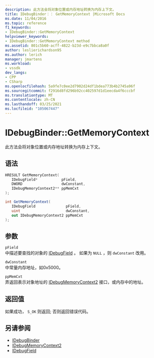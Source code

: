 ```yaml
---
description: 此方法会将对象位置或内存地址转换为内存上下文。
title: IDebugBinder：： GetMemoryContext |Microsoft Docs
ms.date: 11/04/2016
ms.topic: reference
f1_keywords:
- IDebugBinder::GetMemoryContext
helpviewer_keywords:
- IDebugBinder::GetMemoryContext method
ms.assetid: 801c5b60-acff-4822-b23d-e9c7bbca8a0f
author: leslierichardson95
ms.author: lerich
manager: jmartens
ms.workload:
- vssdk
dev_langs:
- CPP
- CSharp
ms.openlocfilehash: 5a9fe7c0ee2d7902d24df1bdea773b4b2745a96f
ms.sourcegitcommit: f2916d8fd296b92cc402597d1d1eecda4f6cccbf
ms.translationtype: MT
ms.contentlocale: zh-CN
ms.lasthandoff: 03/25/2021
ms.locfileid: "105067447"
---
```

# <a name="idebugbindergetmemorycontext"></a>IDebugBinder::GetMemoryContext
此方法会将对象位置或内存地址转换为内存上下文。

## <a name="syntax"></a>语法

```cpp
HRESULT GetMemoryContext( 
   IDebugField*           pField,
   DWORD                  dwConstant,
   IDebugMemoryContext2** ppMemCxt
);
```

```csharp
int GetMemoryContext(
   IDebugField              pField,
   uint                     dwConstant,
   out IDebugMemoryContext2 ppMemCxt
);
```

## <a name="parameters"></a>参数
`pField`\
中描述要查找的对象的 [IDebugField](../../../extensibility/debugger/reference/idebugfield.md) 。 如果为 `NULL` ，则 `dwConstant` 改用。

`dwConstant`\
中常量内存地址，如0x5000。

`ppMemCxt`\
弄返回表示对象地址的 [IDebugMemoryContext2](../../../extensibility/debugger/reference/idebugmemorycontext2.md) 接口，或内存中的地址。

## <a name="return-value"></a>返回值
 如果成功， `S_OK` 则返回; 否则返回错误代码。

## <a name="see-also"></a>另请参阅
- [IDebugBinder](../../../extensibility/debugger/reference/idebugbinder.md)
- [IDebugMemoryContext2](../../../extensibility/debugger/reference/idebugmemorycontext2.md)
- [IDebugField](../../../extensibility/debugger/reference/idebugfield.md)
